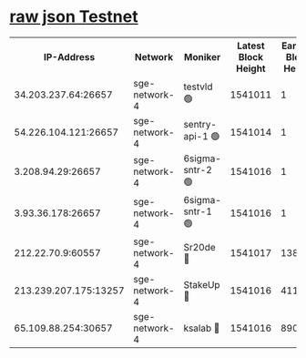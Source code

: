 
[raw json Testnet](https://rpc-check.sget.stavr.tech/sget/rpc-sget-result.json)
=


<table><tr><th>IP-Address</th><th>Network</th><th>Moniker</th><th>Latest Block Height</th><th>Earliest Block Height</th><th>Catching Up</th><th>Tx Index</th><th>Voting Power</th><th>Scan Time</th></tr><tr><td>34.203.237.64:26657</td><td>sge-network-4</td><td>testvld 🟢</td><td>1541011</td><td>1</td><td>False</td><td>on</td><td>0</td><td>2024-02-12T22:37:15.372348698UTC</td></tr><tr><td>54.226.104.121:26657</td><td>sge-network-4</td><td>sentry-api-1 🟢</td><td>1541014</td><td>1</td><td>False</td><td>on</td><td>0</td><td>2024-02-12T22:37:32.423650631UTC</td></tr><tr><td>3.208.94.29:26657</td><td>sge-network-4</td><td>6sigma-sntr-2 🟢</td><td>1541016</td><td>1</td><td>False</td><td>on</td><td>0</td><td>2024-02-12T22:37:42.493223916UTC</td></tr><tr><td>3.93.36.178:26657</td><td>sge-network-4</td><td>6sigma-sntr-1 🟢</td><td>1541016</td><td>1</td><td>False</td><td>on</td><td>0</td><td>2024-02-12T22:37:45.212880467UTC</td></tr><tr><td>212.22.70.9:60557</td><td>sge-network-4</td><td>Sr20de 🔴</td><td>1541017</td><td>138001</td><td>False</td><td>on</td><td>104</td><td>2024-02-12T22:37:48.120914397UTC</td></tr><tr><td>213.239.207.175:13257</td><td>sge-network-4</td><td>StakeUp 🔴</td><td>1541016</td><td>411001</td><td>False</td><td>off</td><td>100</td><td>2024-02-12T22:37:41.564896775UTC</td></tr><tr><td>65.109.88.254:30657</td><td>sge-network-4</td><td>ksalab 🔴</td><td>1541016</td><td>890001</td><td>False</td><td>off</td><td>2051</td><td>2024-02-12T22:37:45.564328879UTC</td></tr></table>
